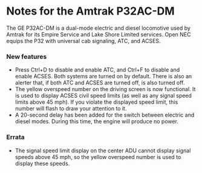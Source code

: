 # Notes for the Amtrak P32AC-DM

The GE P32AC-DM is a dual-mode electric and diesel locomotive used by Amtrak for its Empire Service and Lake Shore Limited services. Open NEC equips the P32 with universal cab signaling, ATC, and ACSES.

### New features

- Press Ctrl+D to disable and enable ATC, and Ctrl+F to disable and enable ACSES. Both systems are turned on by default. There is also an alerter that, if both ATC and ACSES are turned off, is also turned off.
- The yellow overspeed number on the driving screen is now functional. It is used to display ACSES civil speed limits (as well as any signal speed limits above 45 mph). If you violate the displayed speed limit, this number will flash to draw your attention to it.
- A 20-second delay has been added for the switch between electric and diesel modes. During this time, the engine will produce no power.

### Errata

- The signal speed limit display on the center ADU cannot display signal speeds above 45 mph, so the yellow overspeed number is used to display these speeds.
